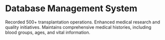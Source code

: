 # Database Management System
Recorded 500+ transplantation operations. Enhanced medical research and quality initiatives.
Maintains comprehensive medical histories, including blood groups, ages, and vital information.
